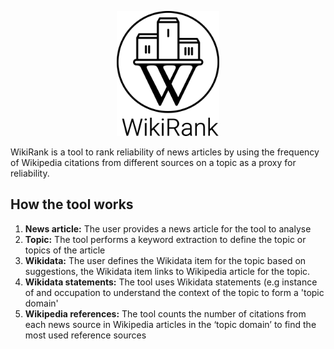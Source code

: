 <p align="center">
  <img height="200" src="logo 2.png">
</p>

WikiRank is a tool to rank reliability of news articles by using the frequency of Wikipedia citations from different sources on a topic as a proxy for reliability.

## How the tool works


1. **News article:** The user provides a news article for the tool to analyse
1. **Topic:** The tool performs a keyword extraction to define the topic or topics of the article
1. **Wikidata:** The user defines the Wikidata item for the topic based on suggestions, the Wikidata item links to Wikipedia article for the topic.
1. **Wikidata statements:** The tool uses Wikidata statements (e.g instance of and occupation to understand the context of the topic to form a 'topic domain'
1. **Wikipedia references:** The tool counts the number of citations from each news source in Wikipedia articles in the ‘topic domain’ to find the most used reference sources
